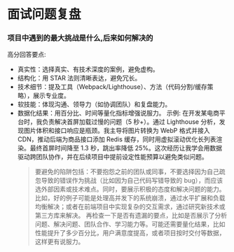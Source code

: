 # 面试问题复盘

### 项目中遇到的最大挑战是什么,后来如何解决的

高分回答要点:

- 真实性：选择真实、有技术深度的案例，避免虚构。
- 结构化：用 STAR 法则清晰表达，避免冗长。
- 技术细节：提及工具（Webpack/Lighthouse）、方法（代码分割/缓存策略），展示专业度。
- 软技能：体现沟通、领导力（如协调团队）和复盘能力。
- 数据化结果：用百分比、时间等量化指标增强说服力。
  示例: 在开发某电商平台时，我负责解决首屏加载过慢的问题（5 秒+）。通过 Lighthouse 分析，发现图片体积和接口响应是瓶颈。我主导将图片转换为 WebP 格式并接入 CDN，推动后端为商品接口添加 Redis 缓存，同时用虚拟滚动优化长列表渲染。最终首屏时间降至 1.3 秒，跳出率降低 25%。这次经历让我学会用数据驱动跨团队协作，并在后续项目中提前设定性能预算以避免类似问题。
  > 要避免的陷阱包括：不要抱怨之前的团队或同事，不要选择因为自己疏忽导致的错误作为挑战（比如因为自己代码写错导致的 bug），而应该选外部因素或技术难点。同时，要展示积极的态度和解决问题的能力。
  > 比如，好的例子可能是处理高并发下的系统崩溃，通过水平扩展和负载均衡解决；或者在前端项目中实现复杂的交互需求，通过研究新技术或第三方库来解决。
  > 再检查一下是否有遗漏的要点，比如是否展示了分析问题、解决问题、团队合作、学习能力等。可能还需要量化结果，比如性能提升了多少百分比，用户满意度提高，或者项目按时交付等数据，这样更有说服力。
